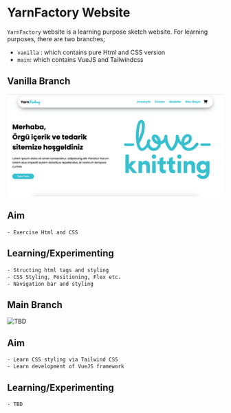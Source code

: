 # YarnFactory Website
`YarnFactory` website is a learning purpose sketch website. For learning purposes, there are two branches;
- `vanilla` : which contains pure Html and CSS version
- `main`: which contains VueJS and Tailwindcss



## Vanilla Branch
![](screenshots/welcome.png)

## Aim
    - Exercise Html and CSS

## Learning/Experimenting
    - Structing html tags and styling
    - CSS Styling, Positioning, Flex etc.
    - Navigation bar and styling

## Main Branch
![TBD]()

## Aim
    - Learn CSS styling via Tailwind CSS
    - Learn development of VueJS framework

## Learning/Experimenting
    - TBD